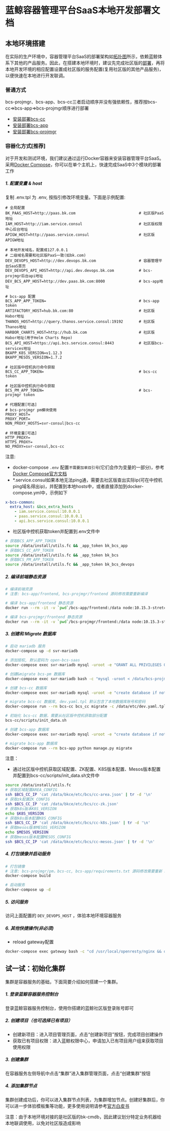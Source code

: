 # 蓝鲸容器管理平台SaaS本地开发部署文档

## 本地环境搭建

在实际的生产环境中，容器管理平台SaaS的部署架构如[拓扑图](/docs/overview/project_deploy.md)所示，依赖蓝鲸体系下其他的产品服务。因此，在搭建本地环境时，建议先完成社区版的[部署]()，再将本地开发环境的相应配置设置成社区版的服务配置(复用社区版的其他产品服务)，以便快速在本地进行开发联调。

### 普通方式

bcs-projmgr、bcs-app、bcs-cc三者启动顺序并没有强依赖性，推荐按bcs-cc=>bcs-app=>bcs-projmgr顺序进行部署
- [安装部署bcs-cc](./dev-install-bcs-cc.md)
- [安装部署bcs-app](./dev-install-bcs-app.md)
- [安装部署bcs-projmgr](./dev-install-bcs-projmgr.md)

### 容器化方式[推荐]

对于开发和测试环境，我们建议通过运行Docker容器来安装容器管理平台SaaS。采用[Docker Compose](https://docs.docker.com/compose/overview/)，你可以在单个主机上，快速完成SaaS中3个模块的部署工作

##### 1. 配置变量 & host
复制 .env.tpl 为 .env, 按指引修改环境变量。下面是示例配置:
```
# 全局配置
BK_PAAS_HOST=http://paas.bk.com                            # 社区版PaaS地址
IAM_HOST=http://iam.service.consul                         # 社区版权限中心后台地址
APIGW_HOST=http://paas.service.consul                      # 社区版APIGW地址

# 本地开发域名，配置成127.0.0.1
# 二级域名需要和社区版PaaS一致(如bk.com)
DEV_DEVOPS_HOST=http://dev.devops.bk.com                   # 容器管理平台SaaS首页
DEV_DEVOPS_API_HOST=http://api.dev.devops.bk.com           # bcs-projmgr后台api地址
DEV_BCS_APP_HOST=http://dev.paas.bk.com:8000               # bcs-app地址

# bcs-app 配置
BCS_APP_APP_TOKEN=                                         # bcs-app token
ARTIFACTORY_HOST=hub.bk.com:80                             # 社区版Habor地址
THANOS_HOST=http://query.thanos.service.consul:19192       # 社区版Thanos地址
HARBOR_CHARTS_HOST=http://hub.bk.com                       # 社区版Habor地址(用于Helm Charts Repo)
BCS_API_HOST=https://api.bcs.service.consul:8443           # 社区版bcs-services地址
BKAPP_K8S_VERSION=v1.12.3
BKAPP_MESOS_VERSION=1.7.2

# 社区版中控机执行命令获取 
BCS_CC_APP_TOKEN=                                          # bcs-cc token

# 社区版中控机执行命令获取
BCS_PM_APP_TOKEN=                                          # bcs-projmgr token

# 代理配置[可选]
# bcs-projmgr pm模块使用
PROXY_HOST=
PROXY_PORT=
NON_PROXY_HOSTS=svr-consul|bcs-cc

# 环境变量[可选]
HTTP_PROXY=
HTTPS_PROXY=
NO_PROXY=svr-consul,bcs-cc
```

注意: 
- docker-compose `.env` 配置`不需要加单双引号`(它们会作为变量的一部分)，参考[Docker Compose官方文档](https://docs.docker.com/compose/env-file/)
- *.service.consul如果本地无法ping通，需要去社区版查出实际ip(可在中控机ping域名得出ip)，并配置到本地hosts中，或者直接添加到docker-compose.yml中，示例如下

```yaml
x-bcs-common:
  extra_host: &bcs_extra_hosts
    - iam.service.consul:10.0.0.1
    - paas.service.consul:10.0.0.1
    - api.bcs.service.consul:10.0.0.1
```
- 社区版中控机获取token并配置到.env文件中

```bash
# 获取BCS_APP_APP_TOKEN
source /data/install/utils.fc && _app_token bk_bcs_app
# 获取BCS_CC_APP_TOKEN
source /data/install/utils.fc && _app_token bk_bcs
# 获取BCS_PM_APP_TOKEN
source /data/install/utils.fc && _app_token bk_bcs_devops
```

##### 2. 编译前端静态资源

```bash
# 编译前端资源
# 注意: bcs-app/frontend, bcs-projmgr/frontend 源码修改需要重新编译

# 编译 bcs-app/frontend 静态资源
docker run --rm -it -v `pwd`/bcs-app/frontend:/data node:10.15.3-stretch bash -c "cd /data && npm install . && npm run build"

# 编译 bcs-projmgr/frontend 静态资源
docker run --rm -it -v `pwd`/bcs-projmgr/frontend:/data node:10.15.3-stretch bash -c "cd /data && npm install . && npm run public"
```

##### 3. 创建和 Migrate 数据库

```bash
# 启动 mariadb 服务
docker-compose up -d svr-mariadb

# 添加授权, 默认密码为 open-bcs-saas
docker-compose exec svr-mariadb mysql -uroot -e "GRANT ALL PRIVILEGES ON *.* TO 'root'@'%' IDENTIFIED BY 'open-bcs-saas' WITH GRANT OPTION;FLUSH PRIVILEGES;"

# 创建&migrate bcs-pm 数据库
docker-compose exec svr-mariadb bash -c "mysql -uroot < /data/bcs-projmgr/support-files/sql/devops_pm.sql"

# 创建 bcs-cc 数据库
docker-compose exec svr-mariadb mysql -uroot -e "create database if not exists \`bcs-cc\` default character set utf8mb4 collate utf8mb4_general_ci;"

# migrate bcs-cc 数据库, dev.yaml.tpl 默认包含了本地数据库账号和密码
docker-compose run --rm bcs-cc bcs_cc migrate -c /data/etc/dev.yaml.tpl

# 初始化 bcs-cc 数据，需要从社区版中控机获取部分配置
bcs-cc/scripts/init_data.sh

# 创建 bcs-app 数据库
docker-compose exec svr-mariadb mysql -uroot -e "create database if not exists \`bcs-app\` default character set utf8mb4 collate utf8mb4_general_ci;"

# migrate bcs-app 数据库
docker-compose run --rm bcs-app python manage.py migrate
```

注意：
- 通过社区版中控机获取区域配置、ZK配置、K8S版本配置、Mesos版本配置并配置到bcs-cc/scripts/init_data.sh文件中

```bash
source /data/install/utils.fc
# 获取区域配置AREA_CONFIG
ssh $BCS_CC_IP 'cat /data/bkce/etc/bcs/cc-area.json' | tr -d '\n'
# 获取zk配置ZK_CONFIG
ssh $BCS_CC_IP 'cat /data/bkce/etc/bcs/cc-zk.json'
# 获取k8s版本K8S_VERSION
echo $K8S_VERSION
# 获取k8s版本配置K8S_CONFIG
ssh $BCS_CC_IP 'cat /data/bkce/etc/bcs/cc-k8s.json' | tr -d '\n'
# 获取mesos版本MESOS_VERSION
echo $MESOS_VERSION
# 获取mesos版本配置MESOS_CONFIG
ssh $BCS_CC_IP 'cat /data/bkce/etc/bcs/cc-mesos.json' | tr -d '\n'
```


##### 4. 打包镜像并启动服务

```bash
# 打包镜像
# 注意: bcs-projmgr/pm，bcs-cc, bcs-app/requirements.txt 源码修改需要重新 build 镜像
docker-compose build

# 启动服务
docker-compose up -d
```

##### 5. 访问服务
访问上面配置的 `DEV_DEVOPS_HOST` ，体验本地环境容器服务

##### 6. 其他快捷操作(非必须)

- reload gateway配置

```bash
docker-compose exec gateway bash -c "cd /usr/local/openresty/nginx && openresty -s reload"
```

## 试一试：初始化集群

集群是容器服务的基础，下面简要介绍如何搭建一个集群。

##### 1. 登录蓝鲸容器服务控制台
登录蓝鲸容器服务控制台，使用你搭建的蓝鲸社区版登录账号即可

##### 2. 创建项目（也可选择已有项目）
- 创建新项目：进入项目管理页面，点击“创建新项目”按钮，完成项目创建操作
- 获取已有项目权限：进入蓝鲸权限中心，申请加入已有项目用户组来获取项目使用权限

##### 3. 创建集群
在容器服务左侧导航中点击“集群”进入集群管理页面，点击“创建集群”按钮

##### 4. 添加集群节点
集群创建成功后，你可以进入集群节点列表，为集群增加节点。创建好集群后，你可以进一步体验模板集等功能，更多使用说明请参考[官方白皮书](https://docs.bk.tencent.com/bcs/)

注意：由于本地环境对接的是社区版的bk-cmdb，因此建议划分特定业务机器给本地联调使用，以免对社区版造成影响